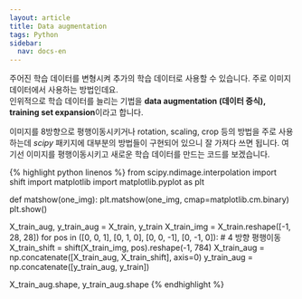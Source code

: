 ```yaml
---
layout: article
title: Data augmentation
tags: Python
sidebar:
  nav: docs-en
---
```


주어진 학습 데이터를 변형시켜 추가의 학습 데이터로 사용할 수 있습니다. 주로 이미지 데이터에서 사용하는 방법인데요. <br>
인위적으로 학습 데이터를 늘리는 기법을 **data augmentation (데이터 증식), training set expansion**이라고 합니다. <br>

이미지를 8방향으로 평행이동시키거나 rotation, scaling, crop 등의 방법을 주로 사용하는데 *scipy* 패키지에 대부분의 방법들이 구현되어 있으니 잘 가져다 쓰면 됩니다. 여기선 이미지를 평행이동시키고 새로운 학습 데이터를 만드는 코드를 보겠습니다. <br>


{% highlight python linenos %}
from scipy.ndimage.interpolation import shift
import matplotlib
import matplotlib.pyplot as plt

def matshow(one_img):
    plt.matshow(one_img, cmap=matplotlib.cm.binary)
    plt.show()

X_train_aug, y_train_aug = X_train, y_train
X_train_img = X_train.reshape([-1, 28, 28])
for pos in ([0, 0, 1], [0, 1, 0], [0, 0, -1], [0, -1, 0]):  # 4 방향 평행이동
    X_train_shift = shift(X_train_img, pos).reshape(-1, 784)
    X_train_aug = np.concatenate([X_train_aug, X_train_shift], axis=0)
    y_train_aug = np.concatenate([y_train_aug, y_train])

X_train_aug.shape, y_train_aug.shape
{% endhighlight %}
